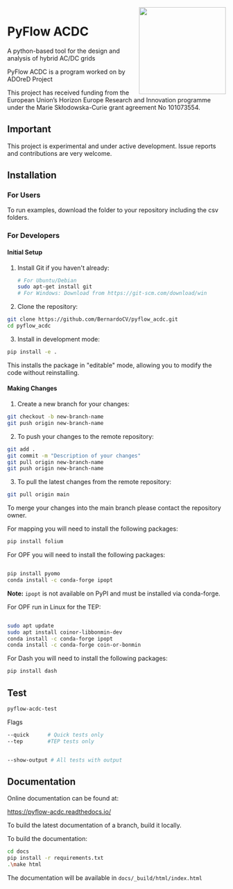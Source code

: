 <img src="docs/images/logo_dark.svg" align="right" width="200px">

# PyFlow ACDC
A python-based tool for the design and analysis of hybrid AC/DC grids


PyFlow ACDC is a program worked on by ADOreD Project 

This project has received funding from the European Union’s  Horizon Europe 
Research and Innovation programme under the Marie Skłodowska-Curie grant 
agreement No 101073554.

## Important

This project is experimental and under active development. Issue reports and contributions are very welcome.

## Installation

### For Users
To run examples, download the folder to your repository including the csv folders.

### For Developers
#### Initial Setup
1. Install Git if you haven't already:
   ```bash
   # For Ubuntu/Debian
   sudo apt-get install git
   # For Windows: Download from https://git-scm.com/download/win
   ```

2. Clone the repository:
```bash
git clone https://github.com/BernardoCV/pyflow_acdc.git
cd pyflow_acdc
```

3. Install in development mode:
```bash
pip install -e .
```
This installs the package in "editable" mode, allowing you to modify the code without reinstalling.

#### Making Changes

1. Create a new branch for your changes:
```bash
git checkout -b new-branch-name
git push origin new-branch-name
```

2. To push your changes to the remote repository:
```bash
git add .
git commit -m "Description of your changes"
git pull origin new-branch-name
git push origin new-branch-name
```

3. To pull the latest changes from the remote repository:
```bash
git pull origin main
```

To merge your changes into the main branch please contact the repository owner.

For mapping you will need to install the following packages:
```bash
pip install folium
```

For OPF you will need to install the following packages:
```bash

pip install pyomo
conda install -c conda-forge ipopt

```

**Note:** `ipopt` is not available on PyPI and must be installed via conda-forge.

For OPF run in Linux for the TEP:
```bash

sudo apt update
sudo apt install coinor-libbonmin-dev
conda install -c conda-forge ipopt
conda install -c conda-forge coin-or-bonmin

```


For Dash you will need to install the following packages:
```bash
pip install dash

```
## Test

```bash
pyflow-acdc-test       
```
Flags
```bash      
--quick      # Quick tests only
--tep        #TEP tests only


--show-output # All tests with output


```
## Documentation
Online documentation can be found at:

https://pyflow-acdc.readthedocs.io/

To build the latest documentation of a branch, build it locally.

To build the documentation:
```bash
cd docs
pip install -r requirements.txt
.\make html
```

The documentation will be available in `docs/_build/html/index.html`
